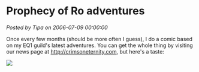 # Prophecy of Ro adventures

*Posted by Tipa on 2006-07-09 00:00:00*

Once every few months (should be more often I guess), I do a comic based on my EQ1 guild's latest adventures. You can get the whole thing by visiting our news page at <http://crimsoneternity.com>, but here's a taste:

![](../images/newsthumb.jpg)

